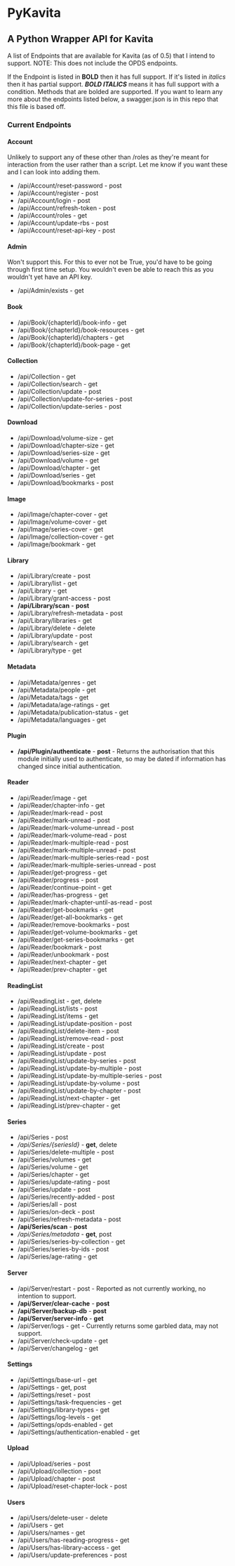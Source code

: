 # PyKavita
## A Python Wrapper API for Kavita

A list of Endpoints that are available for Kavita (as of 0.5) that I intend to support.
NOTE: This does not include the OPDS endpoints.

If the Endpoint is listed in **BOLD** then it has full support. If it's listed in _italics_ then it has partial support. ***BOLD ITALICS*** means it has full support with a condition.
Methods that are bolded are supported.
If you want to learn any more about the endpoints listed below, a swagger.json is in this repo that this file is based off.

### Current Endpoints
#### Account
Unlikely to support any of these other than /roles as they're meant for interaction from the user rather than a script. Let me know if you want these and I can look into adding them.
* /api/Account/reset-password - post
* /api/Account/register - post
* /api/Account/login - post
* /api/Account/refresh-token - post
* /api/Account/roles - get
* /api/Account/update-rbs - post
* /api/Account/reset-api-key - post

#### Admin
Won't support this. For this to ever not be True, you'd have to be going through first time setup. You wouldn't even be able to reach this as you wouldn't yet have an API key.
* /api/Admin/exists - get

#### Book
* /api/Book/{chapterId}/book-info - get     
* /api/Book/{chapterId}/book-resources - get
* /api/Book/{chapterId}/chapters - get      
* /api/Book/{chapterId}/book-page - get

#### Collection
* /api/Collection - get
* /api/Collection/search - get
* /api/Collection/update - post
* /api/Collection/update-for-series - post
* /api/Collection/update-series - post

#### Download
* /api/Download/volume-size - get
* /api/Download/chapter-size - get
* /api/Download/series-size - get
* /api/Download/volume - get
* /api/Download/chapter - get
* /api/Download/series - get
* /api/Download/bookmarks - post

#### Image
* /api/Image/chapter-cover - get
* /api/Image/volume-cover - get
* /api/Image/series-cover - get
* /api/Image/collection-cover - get
* /api/Image/bookmark - get

#### Library
* /api/Library/create - post
* /api/Library/list - get
* /api/Library - get
* /api/Library/grant-access - post
* **/api/Library/scan** - **post**
* /api/Library/refresh-metadata - post
* /api/Library/libraries - get
* /api/Library/delete - delete
* /api/Library/update - post
* /api/Library/search - get
* /api/Library/type - get

#### Metadata
* /api/Metadata/genres - get
* /api/Metadata/people - get
* /api/Metadata/tags - get
* /api/Metadata/age-ratings - get
* /api/Metadata/publication-status - get
* /api/Metadata/languages - get

#### Plugin
* **/api/Plugin/authenticate** - **post** - Returns the authorisation that this module initially used to authenticate, so may be dated if information has changed since initial authentication.

#### Reader
* /api/Reader/image - get
* /api/Reader/chapter-info - get
* /api/Reader/mark-read - post
* /api/Reader/mark-unread - post
* /api/Reader/mark-volume-unread - post
* /api/Reader/mark-volume-read - post
* /api/Reader/mark-multiple-read - post
* /api/Reader/mark-multiple-unread - post
* /api/Reader/mark-multiple-series-read - post
* /api/Reader/mark-multiple-series-unread - post
* /api/Reader/get-progress - get
* /api/Reader/progress - post
* /api/Reader/continue-point - get
* /api/Reader/has-progress - get
* /api/Reader/mark-chapter-until-as-read - post
* /api/Reader/get-bookmarks - get
* /api/Reader/get-all-bookmarks - get
* /api/Reader/remove-bookmarks - post
* /api/Reader/get-volume-bookmarks - get
* /api/Reader/get-series-bookmarks - get
* /api/Reader/bookmark - post
* /api/Reader/unbookmark - post
* /api/Reader/next-chapter - get
* /api/Reader/prev-chapter - get

#### ReadingList
* /api/ReadingList - get, delete
* /api/ReadingList/lists - post
* /api/ReadingList/items - get
* /api/ReadingList/update-position - post
* /api/ReadingList/delete-item - post
* /api/ReadingList/remove-read - post
* /api/ReadingList/create - post
* /api/ReadingList/update - post
* /api/ReadingList/update-by-series - post
* /api/ReadingList/update-by-multiple - post
* /api/ReadingList/update-by-multiple-series - post
* /api/ReadingList/update-by-volume - post
* /api/ReadingList/update-by-chapter - post
* /api/ReadingList/next-chapter - get
* /api/ReadingList/prev-chapter - get

#### Series
* /api/Series - post
* _/api/Series/{seriesId}_ - **get**, delete
* /api/Series/delete-multiple - post
* /api/Series/volumes - get
* /api/Series/volume - get
* /api/Series/chapter - get
* /api/Series/update-rating - post
* /api/Series/update - post
* /api/Series/recently-added - post
* /api/Series/all - post
* /api/Series/on-deck - post
* /api/Series/refresh-metadata - post
* **/api/Series/scan** - **post**
* _/api/Series/metadata_ - **get**, post
* /api/Series/series-by-collection - get
* /api/Series/series-by-ids - post
* /api/Series/age-rating - get

#### Server
* /api/Server/restart - post - Reported as not currently working, no intention to support.
* **/api/Server/clear-cache** - **post**
* **/api/Server/backup-db** - **post**
* **/api/Server/server-info** - **get**
* /api/Server/logs - get - Currently returns some garbled data, may not support.
* /api/Server/check-update - get
* /api/Server/changelog - get

#### Settings
* /api/Settings/base-url - get
* /api/Settings - get, post
* /api/Settings/reset - post
* /api/Settings/task-frequencies - get
* /api/Settings/library-types - get
* /api/Settings/log-levels - get
* /api/Settings/opds-enabled - get
* /api/Settings/authentication-enabled - get

#### Upload
* /api/Upload/series - post
* /api/Upload/collection - post
* /api/Upload/chapter - post
* /api/Upload/reset-chapter-lock - post

#### Users
* /api/Users/delete-user - delete
* /api/Users - get
* /api/Users/names - get
* /api/Users/has-reading-progress - get
* /api/Users/has-library-access - get
* /api/Users/update-preferences - post